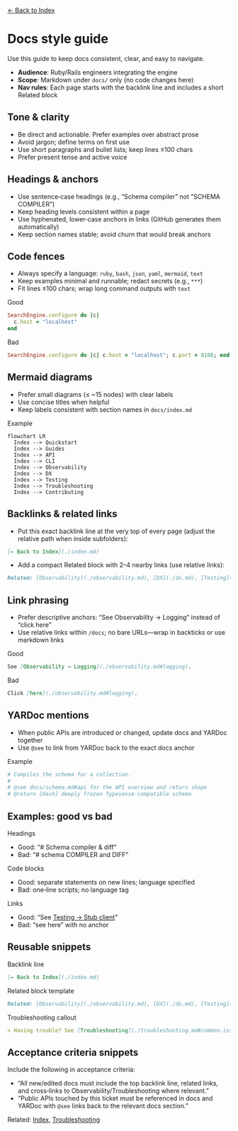 [← Back to Index](./index.md)

# Docs style guide

Use this guide to keep docs consistent, clear, and easy to navigate.

- **Audience**: Ruby/Rails engineers integrating the engine
- **Scope**: Markdown under `docs/` only (no code changes here)
- **Nav rules**: Each page starts with the backlink line and includes a short Related block

## Tone & clarity

- Be direct and actionable. Prefer examples over abstract prose
- Avoid jargon; define terms on first use
- Use short paragraphs and bullet lists; keep lines ≤100 chars
- Prefer present tense and active voice

## Headings & anchors

- Use sentence‑case headings (e.g., “Schema compiler” not “SCHEMA COMPILER”)
- Keep heading levels consistent within a page
- Use hyphenated, lower‑case anchors in links (GitHub generates them automatically)
- Keep section names stable; avoid churn that would break anchors

## Code fences

- Always specify a language: `ruby`, `bash`, `json`, `yaml`, `mermaid`, `text`
- Keep examples minimal and runnable; redact secrets (e.g., `***`)
- Fit lines ≤100 chars; wrap long command outputs with `text`

Good

```ruby
SearchEngine.configure do |c|
  c.host = "localhost"
end
```

Bad

```ruby
SearchEngine.configure do |c| c.host = "localhost"; c.port = 8108; end
```

## Mermaid diagrams

- Prefer small diagrams (≤ ~15 nodes) with clear labels
- Use concise titles when helpful
- Keep labels consistent with section names in `docs/index.md`

Example

```mermaid
flowchart LR
  Index --> Quickstart
  Index --> Guides
  Index --> API
  Index --> CLI
  Index --> Observability
  Index --> DX
  Index --> Testing
  Index --> Troubleshooting
  Index --> Contributing
```

## Backlinks & related links

- Put this exact backlink line at the very top of every page (adjust the relative path when inside subfolders):

```md
[← Back to Index](./index.md)
```

- Add a compact Related block with 2–4 nearby links (use relative links):

```md
Related: [Observability](./observability.md), [DX](./dx.md), [Testing](./testing.md)
```

## Link phrasing

- Prefer descriptive anchors: “See Observability → Logging” instead of “click here”
- Use relative links within `/docs`; no bare URLs—wrap in backticks or use markdown links

Good

```md
See [Observability → Logging](./observability.md#logging).
```

Bad

```md
Click [here](./observability.md#logging).
```

## YARDoc mentions

- When public APIs are introduced or changed, update docs and YARDoc together
- Use `@see` to link from YARDoc back to the exact docs anchor

Example

```ruby
# Compiles the schema for a collection.
#
# @see docs/schema.md#api for the API overview and return shape
# @return [Hash] deeply frozen Typesense-compatible schema
```

## Examples: good vs bad

Headings

- Good: “# Schema compiler & diff”
- Bad: “# schema COMPILER and DIFF”

Code blocks

- Good: separate statements on new lines; language specified
- Bad: one‑line scripts; no language tag

Links

- Good: “See [Testing → Stub client](./testing.md#stub-client)”
- Bad: “see here” with no anchor

## Reusable snippets

Backlink line

```md
[← Back to Index](./index.md)
```

Related block template

```md
Related: [Observability](./observability.md), [DX](./dx.md), [Testing](./testing.md)
```

Troubleshooting callout

```md
> Having trouble? See [Troubleshooting](./troubleshooting.md#common-issues) for fixes.
```

## Acceptance criteria snippets

Include the following in acceptance criteria:

- “All new/edited docs must include the top backlink line, related links, and cross‑links to Observability/Troubleshooting where relevant.”
- “Public APIs touched by this ticket must be referenced in docs and YARDoc with `@see` links back to the relevant docs section.”

Related: [Index](../index.md), [Troubleshooting](../troubleshooting.md)
